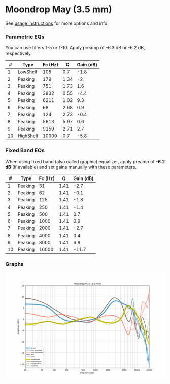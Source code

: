 # Moondrop May (3.5 mm)
See [usage instructions](https://github.com/jaakkopasanen/AutoEq#usage) for more options and info.

### Parametric EQs
You can use filters 1-5 or 1-10. Apply preamp of -6.3 dB or -6.2 dB, respectively.

|   # | Type      |   Fc (Hz) |    Q |   Gain (dB) |
|-----|-----------|-----------|------|-------------|
|   1 | LowShelf  |       105 | 0.7  |        -1.8 |
|   2 | Peaking   |       179 | 1.34 |        -2   |
|   3 | Peaking   |       751 | 1.73 |         1.6 |
|   4 | Peaking   |      3832 | 0.55 |        -4.4 |
|   5 | Peaking   |      6211 | 1.02 |         9.3 |
|   6 | Peaking   |        68 | 2.68 |         0.9 |
|   7 | Peaking   |       124 | 2.73 |        -0.4 |
|   8 | Peaking   |      5613 | 5.97 |         0.6 |
|   9 | Peaking   |      9159 | 2.71 |         2.7 |
|  10 | HighShelf |     10000 | 0.7  |        -5.8 |

### Fixed Band EQs
When using fixed band (also called graphic) equalizer, apply preamp of **-6.2 dB** (if available) and set gains manually with these parameters.

|   # | Type    |   Fc (Hz) |    Q |   Gain (dB) |
|-----|---------|-----------|------|-------------|
|   1 | Peaking |        31 | 1.41 |        -2.7 |
|   2 | Peaking |        62 | 1.41 |        -0.1 |
|   3 | Peaking |       125 | 1.41 |        -1.8 |
|   4 | Peaking |       250 | 1.41 |        -1.4 |
|   5 | Peaking |       500 | 1.41 |         0.7 |
|   6 | Peaking |      1000 | 1.41 |         0.9 |
|   7 | Peaking |      2000 | 1.41 |        -2.7 |
|   8 | Peaking |      4000 | 1.41 |         0.4 |
|   9 | Peaking |      8000 | 1.41 |         6.8 |
|  10 | Peaking |     16000 | 1.41 |       -11.7 |

### Graphs
![](./Moondrop%20May%20(3.5%20mm).png)
